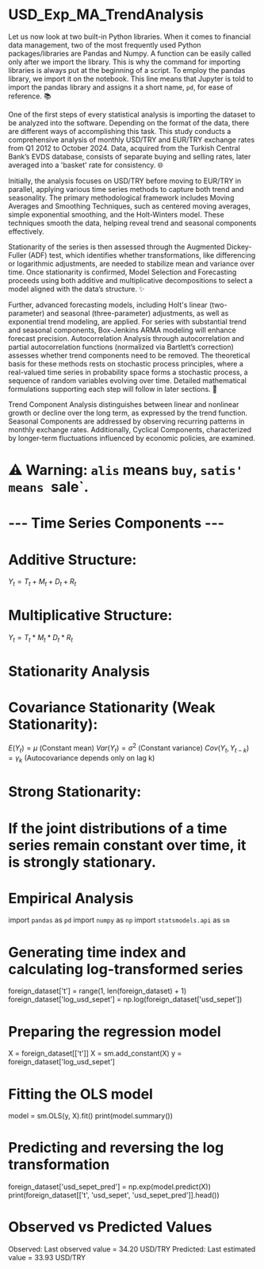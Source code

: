 # USD_Exp_MA_TrendAnalysis

 Let us now look at two built-in Python libraries. When it comes to financial data management,
 two of the most frequently used Python packages/libraries are Pandas and Numpy. 
 A function can be easily called only after we import the library. 
 This is why the command for importing libraries is always put at the beginning of a script.
 To employ the pandas library, we import it on the notebook. 
 This line means that Jupyter is told to import the pandas library and assigns it a short name, `pd`, for ease of reference. 📚

 One of the first steps of every statistical analysis is importing the dataset to be analyzed into the software.
 Depending on the format of the data, there are different ways of accomplishing this task.
 This study conducts a comprehensive analysis of monthly USD/TRY and EUR/TRY exchange rates from Q1 2012 to October 2024.
 Data, acquired from the Turkish Central Bank’s EVDS database, consists of separate buying and selling rates,
 later averaged into a 'basket' rate for consistency. 🌐

 Initially, the analysis focuses on USD/TRY before moving to EUR/TRY in parallel,
 applying various time series methods to capture both trend and seasonality.
 The primary methodological framework includes Moving Averages and Smoothing Techniques,
 such as centered moving averages, simple exponential smoothing, and the Holt-Winters model. 
 These techniques smooth the data, helping reveal trend and seasonal components effectively. 

 Stationarity of the series is then assessed through the Augmented Dickey-Fuller (ADF) test, 
 which identifies whether transformations, like differencing or logarithmic adjustments, 
 are needed to stabilize mean and variance over time.
 Once stationarity is confirmed, Model Selection and Forecasting proceeds using both additive and multiplicative 
 decompositions to select a model aligned with the data’s structure. ✨

 Further, advanced forecasting models, including Holt's linear (two-parameter) and seasonal (three-parameter) adjustments, 
 as well as exponential trend modeling, are applied. 
 For series with substantial trend and seasonal components, Box-Jenkins ARMA modeling will enhance forecast precision.
 Autocorrelation Analysis through autocorrelation and partial autocorrelation functions (normalized via Bartlett’s correction) 
 assesses whether trend components need to be removed. 
 The theoretical basis for these methods rests on stochastic process principles, where a real-valued time series in probability space
 forms a stochastic process, a sequence of random variables evolving over time.
 Detailed mathematical formulations supporting each step will follow in later sections. 🧮

 Trend Component Analysis distinguishes between linear and nonlinear growth or decline over the long term, 
 as expressed by the trend function. Seasonal Components are addressed by observing recurring patterns in monthly exchange rates. 
 Additionally, Cyclical Components, characterized by longer-term fluctuations influenced by economic policies, are examined.

# ⚠️ Warning: `alis` means `buy`, `satis' means `sale`.

# --- Time Series Components ---
# Additive Structure:
 $Y_t = T_t + M_t + D_t + R_t$
# Multiplicative Structure:
 $Y_t = T_t * M_t * D_t * R_t$

# Stationarity Analysis
# Covariance Stationarity (Weak Stationarity):
 $E(Y_t) = μ$  (Constant mean)
 $Var(Y_t) = σ^2$ (Constant variance)
 $Cov(Y_t, Y_{t-k}) = γ_k$ (Autocovariance depends only on lag k)

# Strong Stationarity:
# If the joint distributions of a time series remain constant over time, it is strongly stationary.

# Empirical Analysis
import `pandas` as `pd`
import `numpy` as `np`
import `statsmodels.api` as `sm`

# Generating time index and calculating log-transformed series
foreign_dataset['t'] = range(1, len(foreign_dataset) + 1)
foreign_dataset['log_usd_sepet'] = np.log(foreign_dataset['usd_sepet'])

# Preparing the regression model
X = foreign_dataset[['t']]
X = sm.add_constant(X)
y = foreign_dataset['log_usd_sepet']

# Fitting the OLS model
model = sm.OLS(y, X).fit()
print(model.summary())

# Predicting and reversing the log transformation
foreign_dataset['usd_sepet_pred'] = np.exp(model.predict(X))
print(foreign_dataset[['t', 'usd_sepet', 'usd_sepet_pred']].head())

# Observed vs Predicted Values
 Observed: Last observed value = 34.20 USD/TRY
 Predicted: Last estimated value = 33.93 USD/TRY
